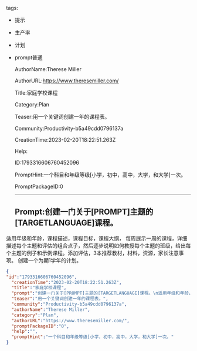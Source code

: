   tags: 
- 提示
- 生产率
- 计划
- prompt普通

  AuthorName:Therese Miller

  AuthorURL:https://www.theresemiller.com/

  Title:家庭学校课程

  Category:Plan

  Teaser:用一个关键词创建一年的课程表。

  Community:Productivity-b5a49cdd0796137a

  CreationTime:2023-02-20T18:22:51.263Z

  Help:

  ID:1793316606760452096

  PromptHint:一个科目和年级等级[小学，初中，高中，大学，和大学]一次。

  PromptPackageID:0

  ---

  ## Prompt:创建一门关于[PROMPT]主题的[TARGETLANGUAGE]课程。
适用年级和年龄，课程描述，课程目标，课程大纲，
每周展示一周的课程，详细描述每个主题和评估的组合点子，然后逐步说明如何教授每个主题的班级，给出每个主题的例子和示例课程。添加评估，3本推荐教材，材料，资源，家长注意事项。
创建一个为期1学年的计划。

  ```json
  {
  "id":"1793316606760452096",
    "creationTime":"2023-02-20T18:22:51.263Z",
    "title":"家庭学校课程",
    "prompt":"创建一门关于[PROMPT]主题的[TARGETLANGUAGE]课程。\n适用年级和年龄，课程描述，课程目标，课程大纲，\n每周展示一周的课程，详细描述每个主题和评估的组合点子，然后逐步说明如何教授每个主题的班级，给出每个主题的例子和示例课程。添加评估，3本推荐教材，材料，资源，家长注意事项。\n创建一个为期1学年的计划。",
    "teaser":"用一个关键词创建一年的课程表。",
    "community":"Productivity-b5a49cdd0796137a",
    "authorName":"Therese Miller",
    "category":"Plan",
    "authorURL":"https://www.theresemiller.com/",
    "promptPackageID":"0",
    "help":"",
    "promptHint":"一个科目和年级等级[小学，初中，高中，大学，和大学]一次。"
  }
  ```
